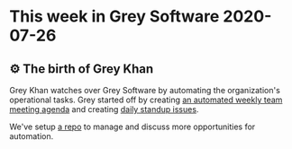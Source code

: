 # This week in Grey Software 2020-07-26

## ⚙️ The birth of Grey Khan

Grey Khan watches over Grey Software by automating the organization's operational tasks. Grey started off by creating [an automated weekly team meeting agenda](https://github.com/grey-software/org/issues/39) and creating [daily standup issues](https://github.com/grey-software/Material-Math/issues/51). 

We've setup [a repo](https://github.com/grey-software/automation) to manage and discuss more opportunities for automation.  




